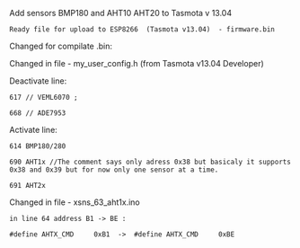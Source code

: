 Add sensors BMP180 and AHT10 AHT20 to Tasmota v 13.04 

    Ready file for upload to ESP8266  (Tasmota v13.04)  - firmware.bin

Changed for compilate .bin:

Changed in file - my_user_config.h (from Tasmota v13.04 Developer)
    
Deactivate line:    
    
    617 // VEML6070 ;     
    
    668 // ADE7953
    
Activate line:
    
    614 BMP180/280
    
    690 AHT1x //The comment says only adress 0x38 but basicaly it supports 0x38 and 0x39 but for now only one sensor at a time.
    
    691 AHT2x 

Changed in file - xsns_63_aht1x.ino

    in line 64 address B1 -> BE :

    #define AHTX_CMD     0xB1  ->  #define AHTX_CMD     0xBE
